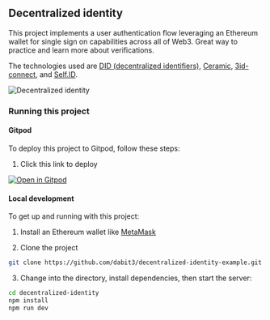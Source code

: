 ## Decentralized identity

This project implements a user authentication flow leveraging an Ethereum wallet for single sign on capabilities across all of Web3. Great way to practice and learn more about verifications. 

The technologies used are [DID (decentralized identifiers)](https://www.w3.org/TR/did-core/), [Ceramic](https://ceramic.network/), [3id-connect](https://github.com/ceramicstudio/3id-connect), and [Self.ID](https://developers.ceramic.network/tools/self-id/overview/).

![Decentralized identity](header.png)

### Running this project

#### Gitpod

To deploy this project to Gitpod, follow these steps:

1. Click this link to deploy

[![Open in Gitpod](https://gitpod.io/button/open-in-gitpod.svg)](https://gitpod.io/#github.com/dabit3/decentralized-identity-example)

#### Local development

To get up and running with this project:

1. Install an Ethereum wallet like [MetaMask](https://metamask.io/)

2. Clone the project

```sh
git clone https://github.com/dabit3/decentralized-identity-example.git
```

3. Change into the directory, install dependencies, then start the server:

```sh
cd decentralized-identity
npm install
npm run dev
```

